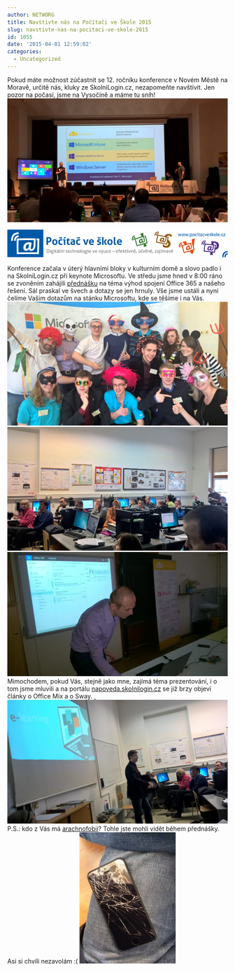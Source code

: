 ```yaml
---
author: NETWORG
title: Navštivte nás na Počítači ve Škole 2015
slug: navstivte-nas-na-pocitaci-ve-skole-2015
id: 1055
date: '2015-04-01 12:59:02'
categories:
  - Uncategorized
---
```


Pokud máte možnost zúčastnit se 12\. ročníku konference v Novém Městě na Moravě, určitě nás, kluky ze SkolniLogin.cz, nezapomeňte navštívit. Jen pozor na počasí, jsme na Vysočině a máme tu sníh! [![WP_20150331_12_25_44_Pro](/uploads/2015/04/WP_20150331_12_25_44_Pro-1024x576.jpg)](/uploads/2015/04/WP_20150331_12_25_44_Pro.jpg)  

[![Počítač ve škole banner](/uploads/2015/04/pocitac_ve_skole-banner-728x90-1.png "Počítač ve škole")](http://www.pocitacveskole.cz)

Konference začala v úterý hlavními bloky v kulturním domě a slovo padlo i na SkolniLogin.cz při keynote Microsoftu. Ve středu jsme hned v 8:00 ráno se zvoněním zahájili [přednášku](http://www.pocitacveskole.cz/prednasky/uceleny-informacni-system-sprava-uzivatelu-aneb-jak-vyuzivat-skolni-office-365-na-maximum) na téma výhod spojení Office 365 a našeho řešení. Sál praskal ve švech a dotazy se jen hrnuly. Vše jsme ustáli a nyní čelíme Vašim dotazům na stánku Microsoftu, kde se těšíme i na Vás. [![WP_20150401_12_05_10_Pro](/uploads/2015/04/WP_20150401_12_05_10_Pro-1024x576.jpg)](/uploads/2015/04/WP_20150401_12_05_10_Pro.jpg) [![WP_20150401_10_08_23_Rich](/uploads/2015/04/WP_20150401_10_08_23_Rich1-1024x575.jpg)](/uploads/2015/04/WP_20150401_10_08_23_Rich1.jpg) [![WP_20150401_012](/uploads/2015/04/WP_20150401_012-1024x576.jpg)](/uploads/2015/04/WP_20150401_012.jpg) Mimochodem, pokud Vás, stejně jako mne, zajímá téma prezentování, i o tom jsme mluvili a na portálu [napoveda.skolnilogin.cz](https://napoveda.skolnilogin.cz/office-sway/) se již brzy objeví články o Office Mix a o Sway. [ ![WP_20150401_10_07_59_Rich](/uploads/2015/04/WP_20150401_10_07_59_Rich-1024x576.jpg)](/uploads/2015/04/WP_20150401_10_07_59_Rich.jpg) P.S.: kdo z Vás má [arachnofobii](http://cs.wikipedia.org/wiki/Arachnofobie)? Tohle jste mohli vidět během přednášky. Asi si chvíli nezavolám :( [![11124403_1063537137006174_1511094313_n](/uploads/2015/04/11124403_1063537137006174_1511094313_n-220x300.jpg)](/uploads/2015/04/11124403_1063537137006174_1511094313_n.jpg)